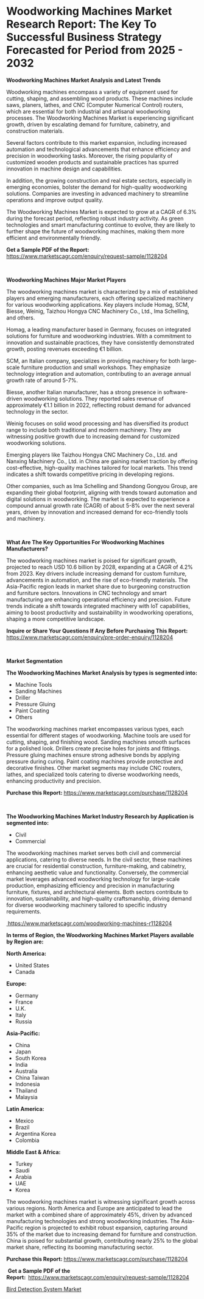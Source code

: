 <p><h1>Woodworking Machines Market Research Report: The Key To Successful Business Strategy Forecasted for Period from 2025 - 2032</h1></p><p><strong>Woodworking Machines Market Analysis and Latest Trends</strong></p>
<p><p>Woodworking machines encompass a variety of equipment used for cutting, shaping, and assembling wood products. These machines include saws, planers, lathes, and CNC (Computer Numerical Control) routers, which are essential for both industrial and artisanal woodworking processes. The Woodworking Machines Market is experiencing significant growth, driven by escalating demand for furniture, cabinetry, and construction materials. </p><p>Several factors contribute to this market expansion, including increased automation and technological advancements that enhance efficiency and precision in woodworking tasks. Moreover, the rising popularity of customized wooden products and sustainable practices has spurred innovation in machine design and capabilities. </p><p>In addition, the growing construction and real estate sectors, especially in emerging economies, bolster the demand for high-quality woodworking solutions. Companies are investing in advanced machinery to streamline operations and improve output quality. </p><p>The Woodworking Machines Market is expected to grow at a CAGR of 6.3% during the forecast period, reflecting robust industry activity. As green technologies and smart manufacturing continue to evolve, they are likely to further shape the future of woodworking machines, making them more efficient and environmentally friendly.</p></p>
<p><strong>Get a Sample PDF of the Report:&nbsp;</strong> <a href="https://www.marketscagr.com/enquiry/request-sample/1128204?utm_campaign=1902&utm_medium=2&utm_source=Github&utm_content=ia&utm_term=18022025&utm_id=woodworking-machines">https://www.marketscagr.com/enquiry/request-sample/1128204</a></p>
<p>&nbsp;</p>
<p><strong>Woodworking Machines Major Market Players</strong></p>
<p><p>The woodworking machines market is characterized by a mix of established players and emerging manufacturers, each offering specialized machinery for various woodworking applications. Key players include Homag, SCM, Biesse, Weinig, Taizhou Hongya CNC Machinery Co., Ltd., Ima Schelling, and others.</p><p>Homag, a leading manufacturer based in Germany, focuses on integrated solutions for furniture and woodworking industries. With a commitment to innovation and sustainable practices, they have consistently demonstrated growth, posting revenues exceeding €1 billion.</p><p>SCM, an Italian company, specializes in providing machinery for both large-scale furniture production and small workshops. They emphasize technology integration and automation, contributing to an average annual growth rate of around 5-7%.</p><p>Biesse, another Italian manufacturer, has a strong presence in software-driven woodworking solutions. They reported sales revenue of approximately €1.1 billion in 2022, reflecting robust demand for advanced technology in the sector.</p><p>Weinig focuses on solid wood processing and has diversified its product range to include both traditional and modern machinery. They are witnessing positive growth due to increasing demand for customized woodworking solutions.</p><p>Emerging players like Taizhou Hongya CNC Machinery Co., Ltd. and Nanxing Machinery Co., Ltd. in China are gaining market traction by offering cost-effective, high-quality machines tailored for local markets. This trend indicates a shift towards competitive pricing in developing regions.</p><p>Other companies, such as Ima Schelling and Shandong Gongyou Group, are expanding their global footprint, aligning with trends toward automation and digital solutions in woodworking. The market is expected to experience a compound annual growth rate (CAGR) of about 5-8% over the next several years, driven by innovation and increased demand for eco-friendly tools and machinery.</p></p>
<p>&nbsp;</p>
<p><strong>What Are The Key Opportunities For Woodworking Machines Manufacturers?</strong></p>
<p><p>The woodworking machines market is poised for significant growth, projected to reach USD 10.6 billion by 2028, expanding at a CAGR of 4.2% from 2023. Key drivers include increasing demand for custom furniture, advancements in automation, and the rise of eco-friendly materials. The Asia-Pacific region leads in market share due to burgeoning construction and furniture sectors. Innovations in CNC technology and smart manufacturing are enhancing operational efficiency and precision. Future trends indicate a shift towards integrated machinery with IoT capabilities, aiming to boost productivity and sustainability in woodworking operations, shaping a more competitive landscape.</p></p>
<p><strong>Inquire or Share Your Questions If Any Before Purchasing This Report:</strong> <a href="https://www.marketscagr.com/enquiry/pre-order-enquiry/1128204?utm_campaign=1902&utm_medium=2&utm_source=Github&utm_content=ia&utm_term=18022025&utm_id=woodworking-machines">https://www.marketscagr.com/enquiry/pre-order-enquiry/1128204</a></p>
<p>&nbsp;</p>
<p><strong>Market Segmentation</strong></p>
<p><strong>The Woodworking Machines Market Analysis by types is segmented into:</strong></p>
<p><ul><li>Machine Tools</li><li>Sanding Machines</li><li>Driller</li><li>Pressure Gluing</li><li>Paint Coating</li><li>Others</li></ul></p>
<p><p>The woodworking machines market encompasses various types, each essential for different stages of woodworking. Machine tools are used for cutting, shaping, and finishing wood. Sanding machines smooth surfaces for a polished look. Drillers create precise holes for joints and fittings. Pressure gluing machines ensure strong adhesive bonds by applying pressure during curing. Paint coating machines provide protective and decorative finishes. Other market segments may include CNC routers, lathes, and specialized tools catering to diverse woodworking needs, enhancing productivity and precision.</p></p>
<p><strong>Purchase this Report:&nbsp;</strong><a href="https://www.marketscagr.com/purchase/1128204?utm_campaign=1902&utm_medium=2&utm_source=Github&utm_content=ia&utm_term=18022025&utm_id=woodworking-machines">https://www.marketscagr.com/purchase/1128204</a></p>
<p>&nbsp;</p>
<p><strong>The Woodworking Machines Market Industry Research by Application is segmented into:</strong></p>
<p><ul><li>Civil</li><li>Commercial</li></ul></p>
<p><p>The woodworking machines market serves both civil and commercial applications, catering to diverse needs. In the civil sector, these machines are crucial for residential construction, furniture-making, and cabinetry, enhancing aesthetic value and functionality. Conversely, the commercial market leverages advanced woodworking technology for large-scale production, emphasizing efficiency and precision in manufacturing furniture, fixtures, and architectural elements. Both sectors contribute to innovation, sustainability, and high-quality craftsmanship, driving demand for diverse woodworking machinery tailored to specific industry requirements.</p></p>
<p><a href="https://www.marketscagr.com/woodworking-machines-r1128204?utm_campaign=1902&utm_medium=2&utm_source=Github&utm_content=ia&utm_term=18022025&utm_id=woodworking-machines">&nbsp;https://www.marketscagr.com/woodworking-machines-r1128204</a></p>
<p><strong>In terms of Region, the Woodworking Machines Market Players available by Region are:</strong></p>
<p>
    <p> <strong> North America: </strong>
        <ul>
            <li>United States</li>
            <li>Canada</li>
        </ul>
        </p> 
    <p> <strong> Europe: </strong>
        <ul>
            <li>Germany</li>
            <li>France</li>
            <li>U.K.</li>
            <li>Italy</li>
            <li>Russia</li>
        </ul>
        </p> 
    <p> <strong> Asia-Pacific: </strong>
        <ul>
            <li>China</li>
            <li>Japan</li>
            <li>South Korea</li>
            <li>India</li>
            <li>Australia</li>
            <li>China Taiwan</li>
            <li>Indonesia</li>
            <li>Thailand</li>
            <li>Malaysia</li>
        </ul>
        </p> 
    <p> <strong> Latin America: </strong>
        <ul>
            <li>Mexico</li>
            <li>Brazil</li>
            <li>Argentina Korea</li>
            <li>Colombia</li>
        </ul>
        </p> 
    <p> <strong> Middle East & Africa: </strong>
        <ul>
            <li>Turkey</li>
            <li>Saudi</li>
            <li>Arabia</li>
            <li>UAE</li>
            <li>Korea</li>
        </ul>
    </p>
    </p>
<p><p>The woodworking machines market is witnessing significant growth across various regions. North America and Europe are anticipated to lead the market with a combined share of approximately 45%, driven by advanced manufacturing technologies and strong woodworking industries. The Asia-Pacific region is projected to exhibit robust expansion, capturing around 35% of the market due to increasing demand for furniture and construction. China is poised for substantial growth, contributing nearly 25% to the global market share, reflecting its booming manufacturing sector.</p></p>
<p><strong>Purchase this Report: </strong><a href="https://www.marketscagr.com/purchase/1128204?utm_campaign=1902&utm_medium=2&utm_source=Github&utm_content=ia&utm_term=18022025&utm_id=woodworking-machines">https://www.marketscagr.com/purchase/1128204</a></p>
<p>&nbsp;<strong>Get a Sample PDF of the Report:&nbsp;&nbsp;</strong><a href="https://www.marketscagr.com/enquiry/request-sample/1128204?utm_campaign=1902&utm_medium=2&utm_source=Github&utm_content=ia&utm_term=18022025&utm_id=woodworking-machines">https://www.marketscagr.com/enquiry/request-sample/1128204</a></p>
<p><strong></strong></p>
<p><p><a href="https://github.com/rahu1506/Market-Research-Report-List-6/blob/main/bird-detection-system-market.md?utm_campaign=1902&utm_medium=2&utm_source=Github&utm_content=ia&utm_term=18022025&utm_id=woodworking-machines">Bird Detection System Market</a></p></p>